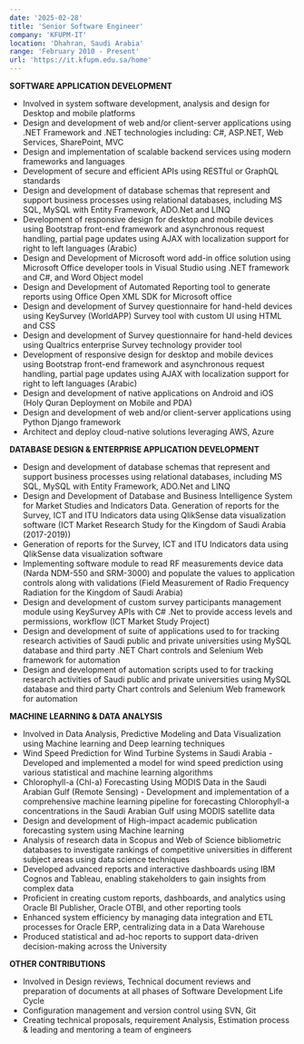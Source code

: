 ```yaml
---
date: '2025-02-28'
title: 'Senior Software Engineer'
company: 'KFUPM-IT'
location: 'Dhahran, Saudi Arabia'
range: 'February 2010 - Present'
url: 'https://it.kfupm.edu.sa/home'
---
```


**SOFTWARE APPLICATION DEVELOPMENT**

- Involved in system software development, analysis and design for Desktop and mobile platforms
- Design and development of web and/or client-server applications using .NET Framework and .NET technologies including: C#, ASP.NET, Web Services, SharePoint, MVC
- Design and implementation of scalable backend services using modern frameworks and languages
- Development of secure and efficient APIs using RESTful or GraphQL standards
- Design and development of database schemas that represent and support business processes using relational databases, including MS SQL, MySQL with Entity Framework, ADO.Net and LINQ
- Development of responsive design for desktop and mobile devices using Bootstrap front-end framework and asynchronous request handling, partial page updates using AJAX with localization support for right to left languages (Arabic)
- Design and Development of Microsoft word add-in office solution using Microsoft Office developer tools in Visual Studio using .NET framework and C#, and Word Object model
- Design and Development of Automated Reporting tool to generate reports using Office Open XML SDK for Microsoft office
- Design and development of Survey questionnaire for hand-held devices using KeySurvey (WorldAPP) Survey tool with custom UI using HTML and CSS
- Design and development of Survey questionnaire for hand-held devices using Qualtrics enterprise Survey technology provider tool
- Development of responsive design for desktop and mobile devices using Bootstrap front-end framework and asynchronous request handling, partial page updates using AJAX with localization support for right to left languages (Arabic)
- Design and development of native applications on Android and iOS (Holy Quran Deployment on Mobile and PDA)
- Design and development of web and/or client-server applications using Python Django framework
- Architect and deploy cloud-native solutions leveraging AWS, Azure

**DATABASE DESIGN & ENTERPRISE APPLICATION DEVELOPMENT**

- Design and development of database schemas that represent and support business processes using relational databases, including MS SQL, MySQL with Entity Framework, ADO.Net and LINQ
- Design and Development of Database and Business Intelligence System for Market Studies and Indicators Data. Generation of reports for the Survey, ICT and ITU Indicators data using QlikSense data visualization software (ICT Market Research Study for the Kingdom of Saudi Arabia (2017-2019))
- Generation of reports for the Survey, ICT and ITU Indicators data using QlikSense data visualization software
- Implementing software module to read RF measurements device data (Narda NDM-550 and SRM-3000) and populate the values to application controls along with validations (Field Measurement of Radio Frequency Radiation for the Kingdom of Saudi Arabia)
- Design and development of custom survey participants management module using KeySurvey APIs with C# .Net to provide access levels and permissions, workflow (ICT Market Study Project)
- Design and development of suite of applications used to for tracking research activities of Saudi public and private universities using MySQL database and third party .NET Chart controls and Selenium Web framework for automation
- Design and development of automation scripts used to for tracking research activities of Saudi public and private universities using MySQL database and third party Chart controls and Selenium Web framework for automation

**MACHINE LEARNING & DATA ANALYSIS**

- Involved in Data Analysis, Predictive Modeling and Data Visualization using Machine learning and Deep learning techniques
- Wind Speed Prediction for Wind Turbine Systems in Saudi Arabia - Developed and implemented a model for wind speed prediction using various statistical and machine learning algorithms
- Chlorophyll-a (Chl-a) Forecasting Using MODIS Data in the Saudi Arabian Gulf (Remote Sensing) - Development and implementation of a comprehensive machine learning pipeline for forecasting Chlorophyll-a concentrations in the Saudi Arabian Gulf using MODIS satellite data
- Design and development of High-impact academic publication forecasting system using Machine learning
- Analysis of research data in Scopus and Web of Science bibliometric databases to investigate rankings of competitive universities in different subject areas using data science techniques
- Developed advanced reports and interactive dashboards using IBM Cognos and Tableau, enabling stakeholders to gain insights from complex data
- Proficient in creating custom reports, dashboards, and analytics using Oracle BI Publisher, Oracle OTBI, and other reporting tools
- Enhanced system efficiency by managing data integration and ETL processes for Oracle ERP, centralizing data in a Data Warehouse
- Produced statistical and ad-hoc reports to support data-driven decision-making across the University

**OTHER CONTRIBUTIONS**

- Involved in Design reviews, Technical document reviews and preparation of documents at all phases of Software Development Life Cycle
- Configuration management and version control using SVN, Git
- Creating technical proposals, requirement Analysis, Estimation process & leading and mentoring a team of engineers
